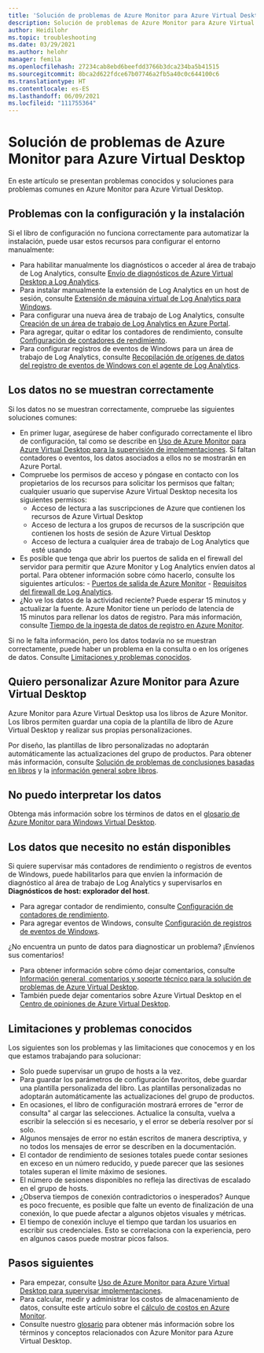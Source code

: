 ```yaml
---
title: 'Solución de problemas de Azure Monitor para Azure Virtual Desktop: Azure'
description: Solución de problemas de Azure Monitor para Azure Virtual Desktop.
author: Heidilohr
ms.topic: troubleshooting
ms.date: 03/29/2021
ms.author: helohr
manager: femila
ms.openlocfilehash: 27234cab8ebd6beefdd3766b3dca234ba5b41515
ms.sourcegitcommit: 8bca2d622fdce67b07746a2fb5a40c0c644100c6
ms.translationtype: HT
ms.contentlocale: es-ES
ms.lasthandoff: 06/09/2021
ms.locfileid: "111755364"
---
```

# <a name="troubleshoot-azure-monitor-for-azure-virtual-desktop"></a>Solución de problemas de Azure Monitor para Azure Virtual Desktop

En este artículo se presentan problemas conocidos y soluciones para problemas comunes en Azure Monitor para Azure Virtual Desktop.

## <a name="issues-with-configuration-and-setup"></a>Problemas con la configuración y la instalación

Si el libro de configuración no funciona correctamente para automatizar la instalación, puede usar estos recursos para configurar el entorno manualmente:

- Para habilitar manualmente los diagnósticos o acceder al área de trabajo de Log Analytics, consulte [Envío de diagnósticos de Azure Virtual Desktop a Log Analytics](diagnostics-log-analytics.md).
- Para instalar manualmente la extensión de Log Analytics en un host de sesión, consulte [Extensión de máquina virtual de Log Analytics para Windows](../virtual-machines/extensions/oms-windows.md).
- Para configurar una nueva área de trabajo de Log Analytics, consulte [Creación de un área de trabajo de Log Analytics en Azure Portal](../azure-monitor/logs/quick-create-workspace.md).
- Para agregar, quitar o editar los contadores de rendimiento, consulte [Configuración de contadores de rendimiento](../azure-monitor/agents/data-sources-performance-counters.md).
- Para configurar registros de eventos de Windows para un área de trabajo de Log Analytics, consulte [Recopilación de orígenes de datos del registro de eventos de Windows con el agente de Log Analytics](../azure-monitor/agents/data-sources-windows-events.md).

## <a name="my-data-isnt-displaying-properly"></a>Los datos no se muestran correctamente

Si los datos no se muestran correctamente, compruebe las siguientes soluciones comunes:

- En primer lugar, asegúrese de haber configurado correctamente el libro de configuración, tal como se describe en [Uso de Azure Monitor para Azure Virtual Desktop para la supervisión de implementaciones](azure-monitor.md). Si faltan contadores o eventos, los datos asociados a ellos no se mostrarán en Azure Portal.
- Compruebe los permisos de acceso y póngase en contacto con los propietarios de los recursos para solicitar los permisos que faltan; cualquier usuario que supervise Azure Virtual Desktop necesita los siguientes permisos:
    - Acceso de lectura a las suscripciones de Azure que contienen los recursos de Azure Virtual Desktop
    - Acceso de lectura a los grupos de recursos de la suscripción que contienen los hosts de sesión de Azure Virtual Desktop 
    - Acceso de lectura a cualquier área de trabajo de Log Analytics que esté usando
- Es posible que tenga que abrir los puertos de salida en el firewall del servidor para permitir que Azure Monitor y Log Analytics envíen datos al portal. Para obtener información sobre cómo hacerlo, consulte los siguientes artículos:
      - [Puertos de salida de Azure Monitor](../azure-monitor/app/ip-addresses.md)
      - [Requisitos del firewall de Log Analytics](../azure-monitor/agents/log-analytics-agent.md#firewall-requirements). 
- ¿No ve los datos de la actividad reciente? Puede esperar 15 minutos y actualizar la fuente. Azure Monitor tiene un período de latencia de 15 minutos para rellenar los datos de registro. Para más información, consulte [Tiempo de la ingesta de datos de registro en Azure Monitor](../azure-monitor/logs/data-ingestion-time.md).

Si no le falta información, pero los datos todavía no se muestran correctamente, puede haber un problema en la consulta o en los orígenes de datos. Consulte [Limitaciones y problemas conocidos](#known-issues-and-limitations). 

## <a name="i-want-to-customize-azure-monitor-for-azure-virtual-desktop"></a>Quiero personalizar Azure Monitor para Azure Virtual Desktop

Azure Monitor para Azure Virtual Desktop usa los libros de Azure Monitor. Los libros permiten guardar una copia de la plantilla de libro de Azure Virtual Desktop y realizar sus propias personalizaciones.

Por diseño, las plantillas de libro personalizadas no adoptarán automáticamente las actualizaciones del grupo de productos. Para obtener más información, consulte [Solución de problemas de conclusiones basadas en libros](../azure-monitor/insights/troubleshoot-workbooks.md) y la [información general sobre libros](../azure-monitor/visualize/workbooks-overview.md).

## <a name="i-cant-interpret-the-data"></a>No puedo interpretar los datos

Obtenga más información sobre los términos de datos en el [glosario de Azure Monitor para Windows Virtual Desktop](azure-monitor-glossary.md).

## <a name="the-data-i-need-isnt-available"></a>Los datos que necesito no están disponibles

Si quiere supervisar más contadores de rendimiento o registros de eventos de Windows, puede habilitarlos para que envíen la información de diagnóstico al área de trabajo de Log Analytics y supervisarlos en **Diagnósticos de host: explorador del host**. 

- Para agregar contador de rendimiento, consulte [Configuración de contadores de rendimiento](../azure-monitor/agents/data-sources-performance-counters.md#configuring-performance-counters).
- Para agregar eventos de Windows, consulte [Configuración de registros de eventos de Windows](../azure-monitor/agents/data-sources-windows-events.md#configuring-windows-event-logs).

¿No encuentra un punto de datos para diagnosticar un problema? ¡Envíenos sus comentarios!

- Para obtener información sobre cómo dejar comentarios, consulte [Información general, comentarios y soporte técnico para la solución de problemas de Azure Virtual Desktop](troubleshoot-set-up-overview.md).
- También puede dejar comentarios sobre Azure Virtual Desktop en el [Centro de opiniones de Azure Virtual Desktop](https://support.microsoft.com/help/4021566/windows-10-send-feedback-to-microsoft-with-feedback-hub-app).

## <a name="known-issues-and-limitations"></a>Limitaciones y problemas conocidos

Los siguientes son los problemas y las limitaciones que conocemos y en los que estamos trabajando para solucionar:

- Solo puede supervisar un grupo de hosts a la vez. 
- Para guardar los parámetros de configuración favoritos, debe guardar una plantilla personalizada del libro. Las plantillas personalizadas no adoptarán automáticamente las actualizaciones del grupo de productos.
- En ocasiones, el libro de configuración mostrará errores de "error de consulta" al cargar las selecciones. Actualice la consulta, vuelva a escribir la selección si es necesario, y el error se debería resolver por sí solo. 
- Algunos mensajes de error no están escritos de manera descriptiva, y no todos los mensajes de error se describen en la documentación.
- El contador de rendimiento de sesiones totales puede contar sesiones en exceso en un número reducido, y puede parecer que las sesiones totales superan el límite máximo de sesiones.
- El número de sesiones disponibles no refleja las directivas de escalado en el grupo de hosts.   
- ¿Observa tiempos de conexión contradictorios o inesperados? Aunque es poco frecuente, es posible que falte un evento de finalización de una conexión, lo que puede afectar a algunos objetos visuales y métricas.
- El tiempo de conexión incluye el tiempo que tardan los usuarios en escribir sus credenciales. Esto se correlaciona con la experiencia, pero en algunos casos puede mostrar picos falsos. 
    

## <a name="next-steps"></a>Pasos siguientes

- Para empezar, consulte [Uso de Azure Monitor para Azure Virtual Desktop para supervisar implementaciones](azure-monitor.md).
- Para calcular, medir y administrar los costos de almacenamiento de datos, consulte este artículo sobre el [cálculo de costos en Azure Monitor](azure-monitor-costs.md).
- Consulte nuestro [glosario](azure-monitor-glossary.md) para obtener más información sobre los términos y conceptos relacionados con Azure Monitor para Azure Virtual Desktop.
